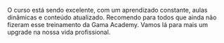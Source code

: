 O curso está sendo excelente, com um aprendizado constante, aulas dinâmicas e conteúdo atualizado. Recomendo para todos que ainda não fizeram esse treinamento da Gama Academy.
Vamos lá para mais um upgrade na nossa vida profissional.